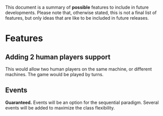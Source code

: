 This document is a summary of **possible** features to include in future developments. Please note that, otherwise stated, this is not a final list of features, but only ideas that are like to be included in future releases.

# Features #

## Adding 2 human players support ##
This would allow two human players on the same machine, or different machines. The game would be played by turns.

## Events ##
**Guaranteed.** Events will be an option for the sequential paradigm. Several events will be added to maximize the class flexibility.